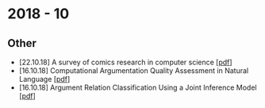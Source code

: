 # 2018 - 10

## Other

* [22.10.18] A survey of comics research in computer science [[pdf](http://arxiv.org/abs/1804.05490)]
* [16.10.18] Computational Argumentation Quality Assessment in Natural Language [[pdf](http://www.aclweb.org/anthology/E17-1017)]
* [16.10.18] Argument Relation Classification Using a Joint Inference Model [[pdf](http://www.aclweb.org/anthology/W17-5107)]